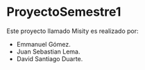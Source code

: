# ProyectoSemestre1
Este proyecto llamado Misity es realizado por:
- Emmanuel Gómez.
- Juan Sebastian Lema.
- David Santiago Duarte.
